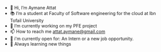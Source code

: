 - 👋 Hi, I’m Aymane Attat
- 📚 I’m a student at Faculty of Software engineering for the cloud at Ibn Tofail University 
- 🌱 I’m currently working on my PFE project
- 📫 How to reach me attat.aymane@gmail.com
- 👀 i'm currently open for: An Intern or a new job opportunity.
- 🧠 Always learning new things
<!--- - 💞️ I’m looking to collaborate on ...--->
<!---
AymaneAttat/AymaneAttat is a ✨ special ✨ repository because its `README.md` (this file) appears on your GitHub profile.
You can click the Preview link to take a look at your changes.
--->
